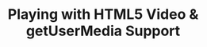 ---
title: Playing with HTML5 Video & getUserMedia Support
authors:
- daniel-davis
layout: article
---